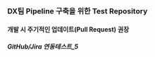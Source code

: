 ### DX팀 Pipeline 구축을 위한 Test Repository
#### 개발 시 주기적인 업데이트(Pull Request) 권장 ####
##### GitHub/Jira 연동테스트_5 #####
